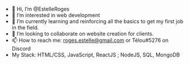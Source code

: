 - 👋 Hi, I’m @EstelleRoges
- 👀 I’m interested in web development
- 🌱 I’m currently learning and reinforcing all the basics to get my first job in the field.
- 💞️ I’m looking to collaborate on website creation for clients.
- 📫 How to reach me: roges.estelle@gmail.com or Télou#5276 on Discord
- My Stack: HTML/CSS, JavaScript, ReactJS ;  NodeJS, SQL, MongoDB

<!---
EstelleRoges/EstelleRoges is a ✨ special ✨ repository because its `README.md` (this file) appears on your GitHub profile.
You can click the Preview link to take a look at your changes.
--->
